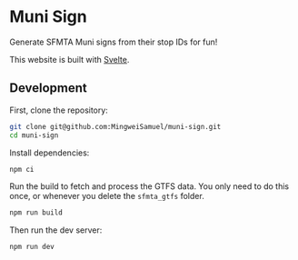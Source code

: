 # Muni Sign

Generate SFMTA Muni signs from their stop IDs for fun!

This website is built with [Svelte](https://svelte.dev/).

## Development

First, clone the repository:

```bash
git clone git@github.com:MingweiSamuel/muni-sign.git
cd muni-sign
```

Install dependencies:

```bash
npm ci
```

Run the build to fetch and process the GTFS data. You only need to do this
once, or whenever you delete the `sfmta_gtfs` folder.

```bash
npm run build
```

Then run the dev server:

```bash
npm run dev
```
